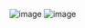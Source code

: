 
![image](https://github.com/user-attachments/assets/5fd224ce-ecfc-4c70-834d-cc687476c5e6)
![image](https://github.com/user-attachments/assets/21fd12ec-05eb-4d27-9a58-4368be1d0f95)

